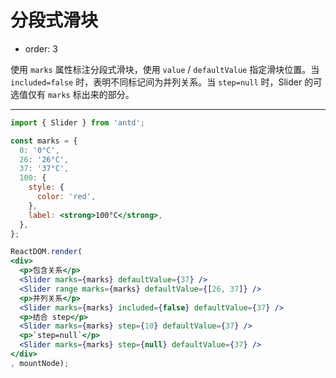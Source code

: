 # 分段式滑块

- order: 3

使用 `marks` 属性标注分段式滑块，使用 `value` / `defaultValue` 指定滑块位置。当 `included=false` 时，表明不同标记间为并列关系。当 `step=null` 时，Slider 的可选值仅有 `marks` 标出来的部分。

---

````jsx
import { Slider } from 'antd';

const marks = {
  0: '0°C',
  26: '26°C',
  37: '37°C',
  100: {
    style: {
      color: 'red',
    },
    label: <strong>100°C</strong>,
  },
};

ReactDOM.render(
<div>
  <p>包含关系</p>
  <Slider marks={marks} defaultValue={37} />
  <Slider range marks={marks} defaultValue={[26, 37]} />
  <p>并列关系</p>
  <Slider marks={marks} included={false} defaultValue={37} />
  <p>结合 step</p>
  <Slider marks={marks} step={10} defaultValue={37} />
  <p>`step=null`</p>
  <Slider marks={marks} step={null} defaultValue={37} />
</div>
, mountNode);
````
